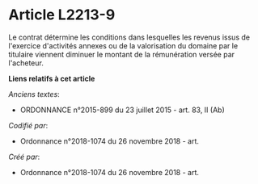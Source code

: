 # Article L2213-9

Le contrat détermine les conditions dans lesquelles les revenus issus de l'exercice d'activités annexes ou de la valorisation
du domaine par le titulaire viennent diminuer le montant de la rémunération versée par l'acheteur.

**Liens relatifs à cet article**

_Anciens textes_:

  - ORDONNANCE n°2015-899 du 23 juillet 2015 - art. 83, II (Ab)

_Codifié par_:

  - Ordonnance n°2018-1074 du 26 novembre 2018 - art.

_Créé par_:

  - Ordonnance n°2018-1074 du 26 novembre 2018 - art.
